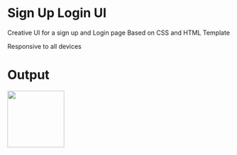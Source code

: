 # Sign Up Login UI
Creative UI for a sign up and Login page
Based on CSS and HTML Template 

Responsive to all devices

# Output
<img style="width:8rem; height:auto" src="https://cdn.dribbble.com/users/1787323/screenshots/10091971/media/d43c019bfeff34be8816481e843ea8c1.png"/>
